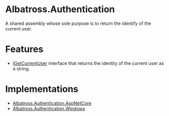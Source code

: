 # Albatross.Authentication
A shared assembly whose sole purpose is to return the identify of the current user.

# Features
* [IGetCurrentUser](./Albatross.Authentication/IGetCurrentUser.cs) interface that returns the identity of the current user as a string.

# Implementations
* [Albatross.Authentication.AspNetCore](../Albatross.Authentication.AspNetCore/)
* [Albatross.Authentication.Windows](../Albatross.Authentication.Windows/)